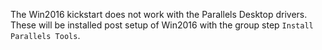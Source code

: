 The Win2016 kickstart does not work with the Parallels Desktop drivers. These will be installed post setup of Win2016 with the group step `Install Parallels Tools`.